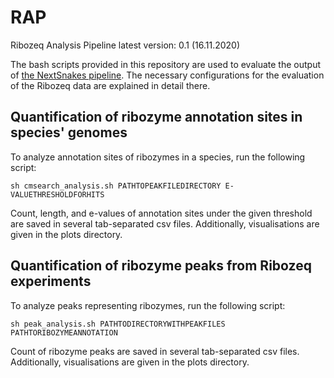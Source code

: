 # RAP
Ribozeq Analysis Pipeline
latest version: 0.1 (16.11.2020)

The bash scripts provided in this repository are used to evaluate the output of [the NextSnakes pipeline](https://github.com/jfallmann/NextSnakes). The necessary configurations for the evaluation of the Ribozeq data are explained in detail there. 

## Quantification of ribozyme annotation sites in species' genomes

To analyze annotation sites of ribozymes in a species, run the following script:

`sh cmsearch_analysis.sh PATHTOPEAKFILEDIRECTORY E-VALUETHRESHOLDFORHITS`

Count, length, and e-values of annotation sites under the given threshold are saved in several tab-separated csv files. Additionally, visualisations are given in the plots directory. 

## Quantification of ribozyme peaks from Ribozeq experiments

To analyze peaks representing ribozymes, run the following script:

`sh peak_analysis.sh PATHTODIRECTORYWITHPEAKFILES PATHTORIBOZYMEANNOTATION`

Count of ribozyme peaks are saved in several tab-separated csv files. Additionally, visualisations are given in the plots directory. 
